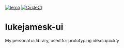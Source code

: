 [![lerna](https://img.shields.io/badge/maintained%20with-lerna-cc00ff.svg)](https://lerna.js.org/) [![CircleCI](https://circleci.com/gh/lukejamesk/lukejamesk-ui.svg?style=svg)](https://circleci.com/gh/circleci/circleci-docs)

# lukejamesk-ui

My personal ui library, used for prototyping ideas quickly
